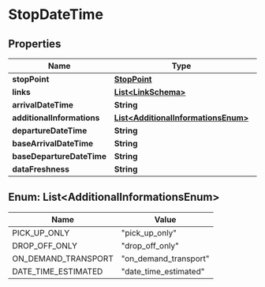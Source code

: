 
# StopDateTime

## Properties
Name | Type | Description | Notes
------------ | ------------- | ------------- | -------------
**stopPoint** | [**StopPoint**](StopPoint.md) |  |  [optional]
**links** | [**List&lt;LinkSchema&gt;**](LinkSchema.md) |  | 
**arrivalDateTime** | **String** |  |  [optional]
**additionalInformations** | [**List&lt;AdditionalInformationsEnum&gt;**](#List&lt;AdditionalInformationsEnum&gt;) |  | 
**departureDateTime** | **String** |  |  [optional]
**baseArrivalDateTime** | **String** |  |  [optional]
**baseDepartureDateTime** | **String** |  |  [optional]
**dataFreshness** | **String** |  |  [optional]


<a name="List<AdditionalInformationsEnum>"></a>
## Enum: List&lt;AdditionalInformationsEnum&gt;
Name | Value
---- | -----
PICK_UP_ONLY | &quot;pick_up_only&quot;
DROP_OFF_ONLY | &quot;drop_off_only&quot;
ON_DEMAND_TRANSPORT | &quot;on_demand_transport&quot;
DATE_TIME_ESTIMATED | &quot;date_time_estimated&quot;




